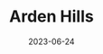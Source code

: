 ---
title: "Arden Hills"
cc-type: city
date: 2023-06-24
hashtag: arden-hills
county:
  - Ramsey County
state:
  - Minnesota
tags:
  - city
---